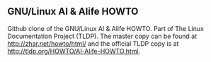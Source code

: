 GNU/Linux AI & Alife HOWTO
--------------------------

Github clone of the GNU/Linux AI & Alife HOWTO. Part of The Linux Documentation
Project (TLDP). The master copy can be found at http://zhar.net/howto/html/ and
the official TLDP copy is at http://tldp.org/HOWTO/AI-Alife-HOWTO.html.

